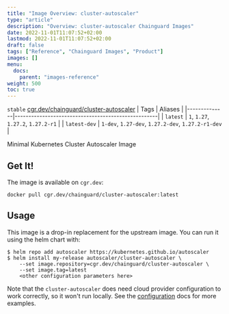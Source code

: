 ```yaml
---
title: "Image Overview: cluster-autoscaler"
type: "article"
description: "Overview: cluster-autoscaler Chainguard Images"
date: 2022-11-01T11:07:52+02:00
lastmod: 2022-11-01T11:07:52+02:00
draft: false
tags: ["Reference", "Chainguard Images", "Product"]
images: []
menu:
  docs:
    parent: "images-reference"
weight: 500
toc: true
---
```


`stable` [cgr.dev/chainguard/cluster-autoscaler](https://github.com/chainguard-images/images/tree/main/images/cluster-autoscaler)
| Tags         | Aliases                                            |
|--------------|----------------------------------------------------|
| `latest`     | `1`, `1.27`, `1.27.2`, `1.27.2-r1`                 |
| `latest-dev` | `1-dev`, `1.27-dev`, `1.27.2-dev`, `1.27.2-r1-dev` |



Minimal Kubernetes Cluster Autoscaler Image

## Get It!

The image is available on `cgr.dev`:

```
docker pull cgr.dev/chainguard/cluster-autoscaler:latest
```

## Usage

This image is a drop-in replacement for the upstream image.
You can run it using the helm chart with:

```shell
$ helm repo add autoscaler https://kubernetes.github.io/autoscaler
$ helm install my-release autoscaler/cluster-autoscaler \
    --set image.repository=cgr.dev/chainguard/cluster-autoscaler \
    --set image.tag=latest
    <other configuration parameters here>
```

Note that the `cluster-autoscaler` does need cloud provider configuration to work correctly, so it won't run locally.
See the [configuration](https://github.com/kubernetes/autoscaler/tree/master/charts/cluster-autoscaler) docs for more examples.

